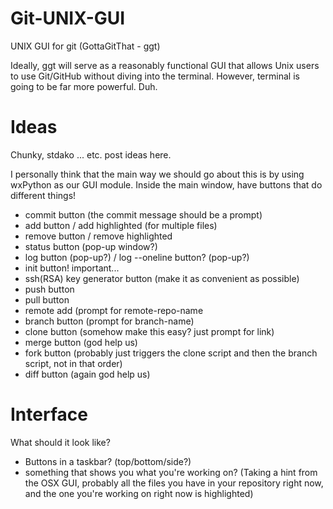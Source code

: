 Git-UNIX-GUI
============

UNIX GUI for git
(GottaGitThat - ggt)

Ideally, ggt will serve as a reasonably functional GUI that allows Unix users to use Git/GitHub without diving into the
terminal. However, terminal is going to be far more powerful. Duh.


Ideas
============
Chunky, stdako ... etc. post ideas here.

I personally think that the main way we should go about this is by using wxPython as our GUI module. Inside the main
window, have buttons that do different things!

- commit button (the commit message should be a prompt)
- add button / add highlighted (for multiple files)
- remove button / remove highlighted
- status button (pop-up window?)
- log button (pop-up?) / log --oneline button? (pop-up?)
- init button! important...
- ssh(RSA) key generator button (make it as convenient as possible)
- push button
- pull button
- remote add (prompt for remote-repo-name
- branch button (prompt for branch-name)
- clone button (somehow make this easy? just prompt for link)
- merge button (god help us)
- fork button (probably just triggers the clone script and then the branch script, not in that order)
- diff button (again god help us)


Interface
===========
What should it look like?

- Buttons in a taskbar? (top/bottom/side?)
- something that shows you what you're working on? (Taking a hint from the OSX GUI, probably all the files you have in your repository right now, and the one you're working on right now is highlighted)
